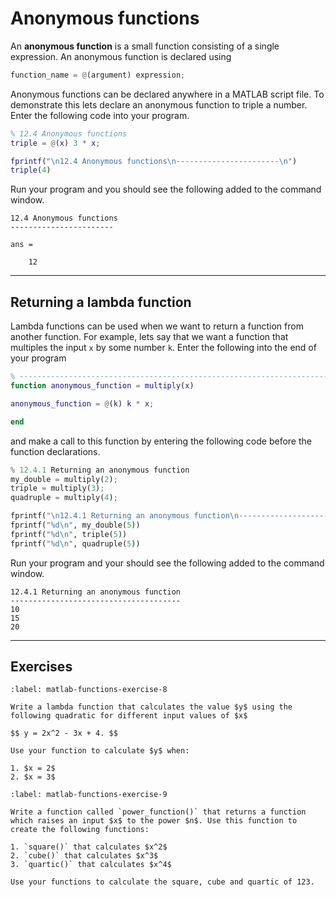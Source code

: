 # Anonymous functions

An **anonymous function** is a small function consisting of a single expression. An anonymous function is declared using

```python
function_name = @(argument) expression;
```

Anonymous functions can be declared anywhere in a MATLAB script file. To demonstrate this lets declare an anonymous function to triple a number. Enter the following code into your program.

```matlab
% 12.4 Anonymous functions
triple = @(x) 3 * x;

fprintf("\n12.4 Anonymous functions\n-----------------------\n")
triple(4)
```

Run your program and you should see the following added to the command window.

```text
12.4 Anonymous functions
-----------------------

ans =

    12
```

---

## Returning a lambda function

Lambda functions can be used when we want to return a function from another function. For example, lets say that we want a function that multiples the input `x` by some number `k`. Enter the following into the end of your program

```matlab
% ------------------------------------------------------------------------
function anonymous_function = multiply(x)

anonymous_function = @(k) k * x;

end
```

and make a call to this function by entering the following code before the function declarations.

```python
% 12.4.1 Returning an anonymous function
my_double = multiply(2);
triple = multiply(3);
quadruple = multiply(4);

fprintf("\n12.4.1 Returning an anonymous function\n--------------------------------------\n")
fprintf("%d\n", my_double(5))
fprintf("%d\n", triple(5))
fprintf("%d\n", quadruple(5))
```

Run your program and your should see the following added to the command window.

```text
12.4.1 Returning an anonymous function
--------------------------------------
10
15
20
```

---

## Exercises

```{exercise}
:label: matlab-functions-exercise-8

Write a lambda function that calculates the value $y$ using the following quadratic for different input values of $x$

$$ y = 2x^2 - 3x + 4. $$

Use your function to calculate $y$ when:

1. $x = 2$
2. $x = 3$
```

```{exercise}
:label: matlab-functions-exercise-9

Write a function called `power_function()` that returns a function which raises an input $x$ to the power $n$. Use this function to create the following functions:

1. `square()` that calculates $x^2$
2. `cube()` that calculates $x^3$
3. `quartic()` that calculates $x^4$

Use your functions to calculate the square, cube and quartic of 123.
```
